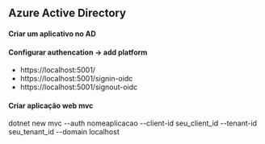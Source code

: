 ## Azure Active Directory

#### Criar um aplicativo no AD

#### Configurar authencation -> add platform
- https://localhost:5001/
- https://localhost:5001/signin-oidc
- https://localhost:5001/signout-oidc

#### Criar aplicação web mvc
dotnet new mvc --auth nomeaplicacao --client-id seu_client_id --tenant-id seu_tenant_id --domain localhost